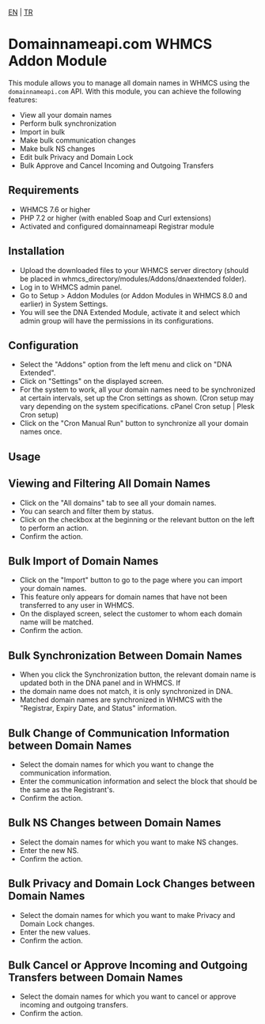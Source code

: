 [EN](README-EN.md) | [TR](README.md)

Domainnameapi.com WHMCS Addon Module
====================================

This module allows you to manage all domain names in WHMCS using the `domainnameapi.com` API. With this module, you can
achieve the following features:

* View all your domain names
* Perform bulk synchronization
* Import in bulk
* Make bulk communication changes
* Make bulk NS changes
* Edit bulk Privacy and Domain Lock
* Bulk Approve and Cancel Incoming and Outgoing Transfers

Requirements
------------

* WHMCS 7.6 or higher
* PHP 7.2 or higher (with enabled Soap and Curl extensions)
* Activated and configured domainnameapi Registrar module

Installation
------------

* Upload the downloaded files to your WHMCS server directory (should be placed in
  whmcs_directory/modules/Addons/dnaextended folder).
* Log in to WHMCS admin panel.
* Go to Setup > Addon Modules (or Addon Modules in WHMCS 8.0 and earlier) in System Settings.
* You will see the DNA Extended Module, activate it and select which admin group will have the permissions in its
  configurations.

Configuration
-------------

* Select the "Addons" option from the left menu and click on "DNA Extended".
* Click on "Settings" on the displayed screen.
* For the system to work, all your domain names need to be synchronized at certain intervals, set up the Cron settings
  as shown. (Cron setup may vary depending on the system specifications. cPanel Cron setup | Plesk Cron setup)
* Click on the "Cron Manual Run" button to synchronize all your domain names once.

Usage
-----

Viewing and Filtering All Domain Names
--------------------------------------

* Click on the "All domains" tab to see all your domain names.
* You can search and filter them by status.
* Click on the checkbox at the beginning or the relevant button on the left to perform an action.
* Confirm the action.

Bulk Import of Domain Names
---------------------------

* Click on the "Import" button to go to the page where you can import your domain names.
* This feature only appears for domain names that have not been transferred to any user in WHMCS.
* On the displayed screen, select the customer to whom each domain name will be matched.
* Confirm the action.

Bulk Synchronization Between Domain Names
-----------------------------------------

* When you click the Synchronization button, the relevant domain name is updated both in the DNA panel and in WHMCS. If
* the domain name does not match, it is only synchronized in DNA.
* Matched domain names are synchronized in WHMCS with the "Registrar, Expiry Date, and Status" information.

Bulk Change of Communication Information between Domain Names
-------------------------------------------------------------

* Select the domain names for which you want to change the communication information.
* Enter the communication information and select the block that should be the same as the Registrant's.
* Confirm the action.

Bulk NS Changes between Domain Names
------------------------------------

* Select the domain names for which you want to make NS changes.
* Enter the new NS.
* Confirm the action.

Bulk Privacy and Domain Lock Changes between Domain Names
---------------------------------------------------------

* Select the domain names for which you want to make Privacy and Domain Lock changes.
* Enter the new values.
* Confirm the action.

Bulk Cancel or Approve Incoming and Outgoing Transfers between Domain Names
---------------------------------------------------------------------------

* Select the domain names for which you want to cancel or approve incoming and outgoing transfers.
* Confirm the action.
